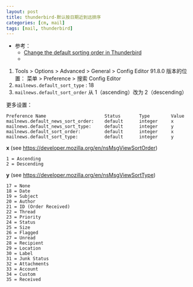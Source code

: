 ```yaml
---
layout: post
title: thunderbird-默认按日期近到远排序
categories: [cm, mail]
tags: [mail, thunderbird]
---
```


* 参考： 
  * [Change the default sorting order in Thunderbird](https://superuser.com/a/13551)
  * []()



1. Tools \> Options \> Advanced \> General \> Config Editor
    91.8.0 版本的位置： 菜单 \> Preference \> 搜索 Config Editor
1. `mailnews.default_sort_type` : 18
1. `mailnews.default_sort_order` 从 1（ascending）改为 2（descending）


更多设置：

~~~
Preference Name                      Status       Type        Value
mailnews.default_news_sort_order:    default      integer     x
mailnews.default_news_sort_type:     default      integer     y
mailnews.default_sort_order:         default      integer     x
mailnews.default_sort_type:          default      integer     y
~~~

**x** (see <https://developer.mozilla.org/en/nsMsgViewSortOrder>)

~~~
1 = Ascending
2 = Descending
~~~

**y** (see https://developer.mozilla.org/en/nsMsgViewSortType)

~~~
17 = None
18 = Date
19 = Subject
20 = Author
21 = ID (Order Received)
22 = Thread
23 = Priority
24 = Status
25 = Size
26 = Flagged
27 = Unread
28 = Recipient
29 = Location
30 = Label
31 = Junk Status
32 = Attachments
33 = Account
34 = Custom
35 = Received
~~~



